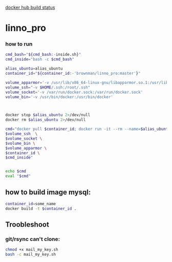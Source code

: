[docker hub build status](https://hub.docker.com/r/brownman/linno_pro/builds/)


linno_pro
======


### how to run


```bash
cmd_bash="${cmd_bash:-inside.sh}"
cmd_inside="bash -c $cmd_bash"

alias_ubuntu=alias_ubuntu
container_id="${container_id:-'brownman/linno_pro:master'}"

volume_apparmor='-v /usr/lib/x86_64-linux-gnu/libapparmor.so.1:/usr/lib/x86_64-linux-gnu/libapparmor.so.1'
volume_ssh="-v $HOME/.ssh:/root/.ssh"
volume_socket='-v /var/run/docker.sock:/var/run/docker.sock'
volume_bin='-v /usr/bin/docker:/usr/bin/docker'



docker stop $alias_ubuntu 2>/dev/null
docker rm $alias_ubuntu 2>/dev/null

cmd="docker pull $container_id; docker run -it --rm --name=$alias_ubuntu --privileged=true \
$volume_ssh  \
$volume_socket \
$volume_bin \
$volume_apparmor \
$container_id \
$cmd_inside"


echo $cmd
eval "$cmd"

```


how to build image mysql:
---------

```bash
container_id=some_name
docker build -t $container_id .
```



Troobleshoot
--------

### git/rsync can't clone:

```bash
chmod +x mail_my_key.sh
bash -c mail_my_key.sh
```
